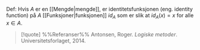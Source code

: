 Def:
Hvis $A$ er en [[Mengde|mengde]], er identitetsfunksjonen (eng. identity function) på $A$ [[Funksjoner|funksjonen]] $id_A$ som er slik at $id_A(x)=x$ for alle $x\in A$.

> [!quote] %%Referanser%%
Antonsen, Roger. *Logiske metoder*. Universitetsforlaget, 2014.